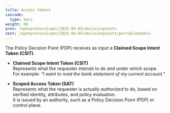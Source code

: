 ```yaml
---
title: Access tokens
cascade:
  type: docs
weight: 60
prev: /openprotocolspec/2025-04-05/decisionpoints
next: /openprotocolspec/2025-04-05/decisionpoints/portablemodels
---
```


The Policy Decision Point (PDP) receives as input a **Claimed Scope Intent Token (CSIT)**.

- **Claimed Scope Intent Token (CSIT)**  
  Represents what the requester *intends* to do and under which scope.  
  For example: *"I want to read the bank statement of my current account."*

- **Scoped Access Token (SAT)**  
  Represents what the requester is actually *authorized* to do, based on verified identity, attributes, and policy evaluation.  
  It is issued by an authority, such as a Policy Decision Point (PDP) or control plane.
